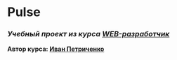 # Pulse
### ***Учебный проект из курса [WEB-разработчик](https://www.udemy.com/course/webdeveloper/)***  
**Автор курса: [Иван Петриченко](https://www.udemy.com/user/yan-kovalenko-2/)**